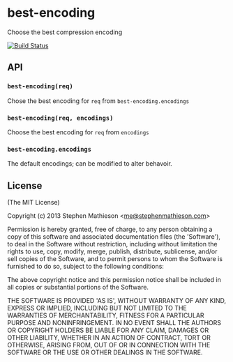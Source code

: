 
# best-encoding

  Choose the best compression encoding

[![Build Status](https://travis-ci.org/stephenmathieson/node-best-encoding.png)](https://travis-ci.org/stephenmathieson/node-best-encoding)

## API

### `best-encoding(req)`

  Chose the best encoding for `req` from `best-encoding.encodings`

### `best-encoding(req, encodings)`

  Choose the best encoding for `req` from `encodings`

### `best-encoding.encodings`

  The default encodings; can be modified to alter behavoir.

## License 

(The MIT License)

Copyright (c) 2013 Stephen Mathieson &lt;me@stephenmathieson.com&gt;

Permission is hereby granted, free of charge, to any person obtaining
a copy of this software and associated documentation files (the
'Software'), to deal in the Software without restriction, including
without limitation the rights to use, copy, modify, merge, publish,
distribute, sublicense, and/or sell copies of the Software, and to
permit persons to whom the Software is furnished to do so, subject to
the following conditions:

The above copyright notice and this permission notice shall be
included in all copies or substantial portions of the Software.

THE SOFTWARE IS PROVIDED 'AS IS', WITHOUT WARRANTY OF ANY KIND,
EXPRESS OR IMPLIED, INCLUDING BUT NOT LIMITED TO THE WARRANTIES OF
MERCHANTABILITY, FITNESS FOR A PARTICULAR PURPOSE AND NONINFRINGEMENT.
IN NO EVENT SHALL THE AUTHORS OR COPYRIGHT HOLDERS BE LIABLE FOR ANY
CLAIM, DAMAGES OR OTHER LIABILITY, WHETHER IN AN ACTION OF CONTRACT,
TORT OR OTHERWISE, ARISING FROM, OUT OF OR IN CONNECTION WITH THE
SOFTWARE OR THE USE OR OTHER DEALINGS IN THE SOFTWARE.